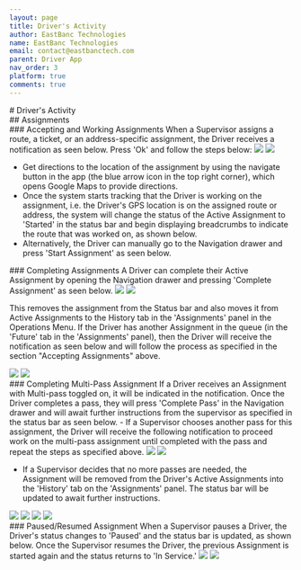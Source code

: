 ```yaml
---
layout: page
title: Driver's Activity
author: EastBanc Technologies
name: EastBanc Technologies
email: contact@eastbanctech.com
parent: Driver App
nav_order: 3
platform: true
comments: true
---
```


<section id="Drivers-Activity" markdown="1">
# Driver's Activity

<section id="Assignments" markdown="1">
## Assignments

<section id="Accepting-and-Working-Assignments" markdown="1">
### Accepting and Working Assignments
When a Supervisor assigns a route, a ticket, or an address-specific assignment, the Driver receives a notification as seen below. Press 'Ok' and follow the steps below:

<img src="images/driver/da-drivers-activity/accepting-assignments-ios.png" class="ios width-sm" data-lightbox="1" />
<img src="images/driver/da-drivers-activity/accepting-assignments-android.png" class="android width-sm" data-lightbox="2" />

- Get directions to the location of the assignment by using the navigate button in the app (the blue arrow icon in the top right corner), which opens Google Maps to provide directions. 
- Once the system starts tracking that the Driver is working on the assignment, i.e. the Driver's GPS location is on the assigned route or address, the system will change the status of the Active Assignment to 'Started' in the status bar and begin displaying breadcrumbs to indicate the route that was worked on, as shown below. 
- Alternatively, the Driver can manually go to the Navigation drawer and press 'Start Assignment' as seen below. 
</section>

<section id="Completing-Assignments" markdown="1">
### Completing Assignments
A Driver can complete their Active Assignment by opening the Navigation drawer and pressing 'Complete Assignment' as seen below.

<img src="images/driver/da-drivers-activity/completing-assignment-ios.png" class="ios width-sm" data-lightbox="3" />
<img src="images/driver/da-drivers-activity/completing-assignment-android.png" class="android width-sm" data-lightbox="4" />

This removes the assignment from the Status bar and also moves it from Active Assignments to the History tab in the 'Assignments' panel in the Operations Menu. If the Driver has another Assignment in the queue (in the 'Future' tab in the 'Assignments' panel), then the Driver will receive the notification as seen below and will follow the process as specified in the section "Accepting Assignments" above.

<img src="images/driver/da-drivers-activity/completing-assignment1-ios.png" class="ios width-sm" data-lightbox="5" />
<img src="images/driver/da-drivers-activity/completing-assignment1-android.png" class="android width-sm" data-lightbox="6" />
</section>

<section id="Completing-Multi-Pass-Assignment" markdown="1">
### Completing Multi-Pass Assignment
If a Driver receives an Assignment with Multi-pass toggled on, it will be indicated in the notification. Once the Driver completes a pass, they will press 'Complete Pass' in the Navigation drawer and will await further instructions from the supervisor as specified in the status bar as seen below. 
  - If a Supervisor chooses another pass for this assignment, the Driver will receive the following notification to proceed work on the multi-pass assignment until completed with the pass and repeat the steps as specified above.

<img src="images/driver/da-drivers-activity/completing-multi-pass-ios.png" class="ios width-sm" data-lightbox="7" />
<img src="images/driver/da-drivers-activity/completing-multi-pass-android.png" class="android width-sm" data-lightbox="8" />

  - If a Supervisor decides that no more passes are needed, the Assignment will be removed from the Driver's Active Assignments into the 'History' tab on the 'Assignments' panel. The status bar will be updated to await further instructions. 

<img src="images/driver/da-drivers-activity/completing-multi-pass1-ios.png" class="ios width-sm" data-lightbox="9-group" />
<img src="images/driver/da-drivers-activity/completing-multi-pass1-android.png" class="android width-sm" data-lightbox="10-group" />
<img src="images/driver/da-drivers-activity/completing-multi-pass2-ios.png" class="ios width-sm" data-lightbox="9-group" />
<img src="images/driver/da-drivers-activity/completing-multi-pass2-android.png" class="android width-sm" data-lightbox="10-group" />
</section>


<section id="PausedResumed-Assignment" markdown="1">
### Paused/Resumed Assignment
When a Supervisor pauses a Driver, the Driver's status changes to 'Paused' and the status bar is updated, as shown below. Once the Supervisor resumes the Driver, the previous Assignment is started again and the status returns to 'In Service.'

<img src="images/driver/da-drivers-activity/paused-resumed-assignment-ios.png" class="ios width-sm" data-lightbox="11" />
<img src="images/driver/da-drivers-activity/paused-resumed-assignment-android.png" class="android width-sm" data-lightbox="12" />

</section>
</section>
</section>

